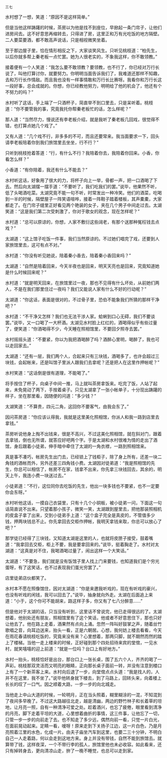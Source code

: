     三七 

   水村想了一想，笑道：“原因不是这样简单。”

   但是当他这样踌躇的时候，茶房以为他是找不到座位，早掀起一条门帘子，让他们进房间去。这不好意思再缩转去，只得进了房，这里正和万有光吃饭的地方隔壁。二人要菜要酒，都不敢高声说话，只是相视微笑坐着。

   至于那边屋子里，恰在情形相反之下，大家谈笑风生。只听见桃枝道：“柏先生，以后你就多帮上秦老板一点忙罢。她为人很老实的，不象我这样，你不敢领教。”

   接着便有一个人笑道：“我怎么要不敢领教？要领教，也不行了，你已经对万行长说了，叫他打算讨你，就要努力。你明明当面告诉我们了，我难道还那样不知趣，去和万行长作情敌。而且我也没有一样事情敢和万行长比赛呀。我看你和万行长这一段好事，总会成就的。你想，你已经教他努力，明明给了他的机会了，他还有个不努力的吗？”

   水村听了这话，手上端了一只酒杯子，简直举不到口里去，只是呆听着。桃枝道：“你不要管我的事，究竟我托你帮秦老板忙的话，怎么样呢？”

   那人道：“当然尽力，慢说还有李老板介绍，就是我听了秦老板几回戏，很觉得不错，也打算点她几个戏了。”

   又有人道：“几个戏不行，非多多的不可，而且还要常来。我当面要求一下，回头请李老板陪着你到我们旅馆里去坐坐，行不行？”

   只听到桃枝抢着答道：“行，有什么不行？我陪着你去，我陪着你回来。小香，你看怎么样？”

   小香道：“有你陪着，我还有什么不能去？”

   水村听这话，好象用了很大的力，将杯子向上一举，骨都一声，把一口酒喝了下去。然后向太湖摆一摆手道：“不要听了，我们吃我们的罢。”说毕，他果然不听，低了头喝酒吃菜。太湖究竟不能一句不听，时常发出一种冷笑。他们的酒菜，吃喝到一半的时候，隔壁屋子一阵笑语喧哗，接着一阵鞋子踏着楼板，其声橐橐，大家都走了。在门帘子缝里正好看见两个艳装的女子，夹在几个男子中间走过去。太湖笑道：“这是我们第二次受刺激了，你对于歌女的观念，现在怎样呢？”

   水村道：“总可以原谅的，你想，人家不敷衍这些阔老，有那个送那种冤枉钱去点戏？”

   太湖道：“这上馆子吃饭一件事，我们当然原谅的。不过她们唱完了戏，还要到人家旅馆里去，这可有点不对。”

   水村道：“你没有听见她说，陪着秦小香去，陪着秦小香回来吗？”

   太湖道：“自然是陪着回来，今天半夜也是回来，明天天亮也是回来，究竟知道她是什么时候回来呢？”

   水村道：“就是明天回来，在旅馆里过一夜，那也不见得有什么坏处，从前她们两人，不是在我们那里住过一夜吗？我们又能说人家有什么不好的行动呢？”

   太湖道：“你这话，表面是很对的，不过骨子里，恐伯不能象我们所猜的那样干净吧？”

   水村道：“不干净又怎样？我们也无法干涉人家。蛤蜊到口心无碍，我们不要谈罢。”说毕，又一口喝了一大杯酒。太湖见水村脸上红红的，酒喝得似乎有些过量了，便笑道：“你酒喝得不少，今天睡在照相馆里，不要回夕照寺去罢。”

   水村摇摇头道：“不要紧，你以为我把酒喝醉了吗？酒醉心里明，喝醉了，我也可以走回家去。”

   太湖道：“还有一层，我们两个人，合起来只有三块钱，酒喝多了，也许会超过三块钱，会起帐来，还是叫馆子里派人跟我们去拿呢？还是把人在这里作押帐呢？”

   水村笑道：“这话倒是很有道理，不能喝了。”

   将手按住了杯子，向桌子中间一推，马上就叫茶房拿饭来。吃完了饭，人站了起来，未免晃动了两下，手按着桌子。只见太湖拿了一张小帐单子，十分现出踌躇的样子，坐在那里看，因随便的问道：“多少钱？”

   太湖笑道：“不算贵，四元二角，这回你不要客气，由我会东了。”

   因问茶房道：“你应该认得我，我就是这里美化照相馆，你派人和我一路到店里去拿钱。”

   茶房听说他身上掏不出钱来，很是不高兴，不过这美化照相馆，就在斜对门，跟着去拿钱，倒也无所谓，就答应好吧两个字。于是太湖和水村很难为情的走出了酒馆，身后跟着小徒弟，伸手暗中牵住了太湖的一角衣襟，一路到照相馆来。

   真是事不凑巧，帐房先生出门去，已经锁上了钱柜子，除了身上所有，还差一块二角钱的酒帐而外，另外还差三四角钱小费。太湖因对徒弟道：“我是照相馆的先生，你总可以相信了，帐房不在家，钱拿不出来，你先拿三块钱回去，其余的，明天上午，我连小费一块送过去。”

   小徒弟道：“不行，这位同你去吃饭的先生，他出一块多钱也不要紧，也不一定要你会东呀。”

   水村听他这话，一摸自己衣袋里，只有十几个小铜板，被小徒弟一问，下面这一句话简直说不出来。只望着那小孩子，微笑一笑，太湖跟到屋里去，把他那装照相机的皮盒子拿了出来，交到小徒弟手上道：“这个盒子完全是真皮的，不管值多少钱，押两块钱总不止。你先拿回去交柜作押帐，我明天拿钱来取，你总可以放心了吧？”

   那学徒已经得了三块钱，又知道太湖是这里的人，也就将皮匣子接受，鼓着嘴道：“我拿回去交柜，柜上不要，我是要拿回来的。”说毕，挺着胸走了。水村对太湖道：“这真是对不住，我喝酒喝过量了，闹出这样一个大笑话。”

   太湖道：“不要急，我们就是没有饭馆子里人找上门来要钱，也知道我们是个穷光蛋呀，有了这笑话，也不过表现我们蛋光穷罢了。”

   店里徒弟店伙都笑了。

   水村本不愿在照像馆住，因对太湖道：“你是来邀我听戏的，现在有听戏的豪兴，也没有听戏的闲钱，我可以回去了。”说毕，抽身就向外走。太湖在后面追上来道：“小于，这个你可不能胡来，路这样子多，你又有了七八分醉意……”

   但是他对于太湖的话，只当没有听到，这里话不曾说完，他已走得很远的了。太湖想着，他别处还有朋友，照相馆里有了这个笑话，他或者不好意思住下，那也只好让他去了。他在路上走着，酒果然有点向上涌。忽然一阵叫好鼓掌之声，随着丝竹歌唱之音，向耳边送来，抬头一看，正是六朝居。心想，我何妨上楼去看看，今天在雨花春请桃枝吃饭的，究竟来没有来？心里想着，那两只脚，就不期然而然的踏上了楼梯。当他一走上楼来的时候，正好碰到那个四处招待来宾的堂倌，一见水村，就笑嘻嘻的迎上前道：“就是一位吗？台口上有好地方。”

   水村一抬头，桃枝恰好是出台，那台口上一张长桌，围了五六个人，齐齐的喝了一声彩。桃枝那双灵活而又明亮的眼睛，正向那长桌子面前一转，并没有注意到楼口上有了一个新茶客上来。水村向后退了一步，向堂倌点点头道：“我是找人的，人并不在这里，我不坐了。”说毕他转身就下楼去，到了马路上，回转头来，向着楼上长长的叹了一口气。因之顺着大路，一步一步的向北城走。

   当他走上中山大道的时候，一轮明月，正在当头照着，糊里糊涂的一混，不知混到了夜间多早晚了。不过这大路越往北走，越是清幽，两边的野竹林子和长着草的坦地，让月亮一照，自有一种清净可爱之处。趁着酒兴，也忘了疲倦，眼里看到清净的月亮，脚下走着平坦的大道，心里想着曲折的事情，这三件事，让他忘了一切，只管一步一步的向前走了去。也不知走了多少远，偶然向前一看，只觉一片白光，在面前晃动起来。定睛一看，嗳呀！原来走到下关扬子江边，这一片白色，乃是月亮照着江里的水色，化成一片。由夫子庙坐汽车到这里，也要二三十分钟，不明白自己一人走着路，何以会走到这地方来。身上并没有带钱，自然不能到旅馆去。就算带了钱，这样夜深，一个不带行李的孤人，旅馆里他也未必收容。如此看来，还只有掉转身去，更向清凉山走，拚了一晚不睡觉，也总可以走到家。

